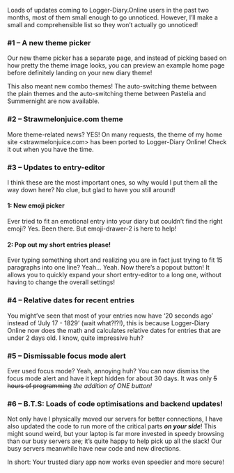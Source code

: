 Loads of updates coming to Logger-Diary.Online users in the past two months, most of them small enough to go unnoticed. However, I’ll make a small and comprehensible list so they won’t actually go unnoticed!
### <a name="_heading=h.nqbpel2gmexl"></a>#1 – A new theme picker
Our new theme picker has a separate page, and instead of picking based on how pretty the theme image looks, you can preview an example home page before definitely landing on your new diary theme!

This also meant new combo themes! The auto-switching theme between the plain themes and the auto-switching theme between Pastelia and Summernight are now available.

### <a name="_heading=h.ul5elijddu5u"></a>#2 – Strawmelonjuice.com theme
More theme-related news? YES! On many requests, the theme of my home site <strawmelonjuice.com> has been ported to Logger-Diary Online! Check it out when you have the time.

### <a name="_heading=h.2ddnktb3p2iy"></a>#3 – Updates to entry-editor
I think these are the most important ones, so why would I put them all the way down here? No clue, but glad to have you still around!
#### <a name="_heading=h.7jxfico505lj"></a>1: New emoji picker
Ever tried to fit an emotional entry into your diary but couldn’t find the right emoji? Yes. Been there. But emoji-drawer-2 is here to help!
#### <a name="_heading=h.90hlsntv5u1s"></a>2: Pop out my short entries please!
Ever typing something short and realizing you are in fact just trying to fit 15 paragraphs into one line? Yeah… Yeah. Now there’s a popout button! It allows you to quickly expand your short entry-editor to a long one, without having to change the overall settings!
### <a name="_heading=h.skwm4gg2gc9m"></a>#4 – Relative dates for recent entries
You might’ve seen that most of your entries now have ‘20 seconds ago’ instead of ‘July 17 - 1829’ (wait what?!?!), this is because Logger-Diary Online now does the math and calculates relative dates for entries that are under 2 days old. I know, quite impressive huh?

### <a name="_heading=h.3efru4xle6hp"></a>#5 – Dismissable focus mode alert
Ever used focus mode? Yeah, annoying huh? You can now dismiss the focus mode alert and have it kept hidden for about 30 days. It was only ~~5 hours of programming~~ *the addition of ONE button!*

### <a name="_heading=h.tjtcrucbim8s"></a>#6 – B.T.S: Loads of code optimisations and backend updates!
Not only have I physically moved our servers for better connections, I have also updated the code to run more of the critical parts ***on your side***! This might sound weird, but your laptop is far more invested in speedy browsing than our busy servers are; it’s quite happy to help pick up all the slack! Our busy servers meanwhile have new code and new directions.

In short: Your trusted diary app now works even speedier and more secure!
